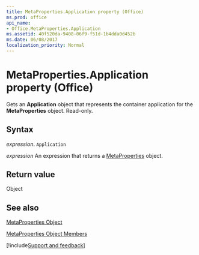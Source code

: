 ```yaml
---
title: MetaProperties.Application property (Office)
ms.prod: office
api_name:
- Office.MetaProperties.Application
ms.assetid: 40f520da-9408-06f9-f51d-1b4dda0d452b
ms.date: 06/08/2017
localization_priority: Normal
---
```



# MetaProperties.Application property (Office)

Gets an  **Application** object that represents the container application for the **MetaProperties** object. Read-only.


## Syntax

_expression_. `Application`

 _expression_ An expression that returns a [MetaProperties](Office.MetaProperties.md) object.


## Return value

Object


## See also


[MetaProperties Object](Office.MetaProperties.md)



[MetaProperties Object Members](./overview/Library-Reference/metaproperties-members-office.md)

[!include[Support and feedback](~/includes/feedback-boilerplate.md)]